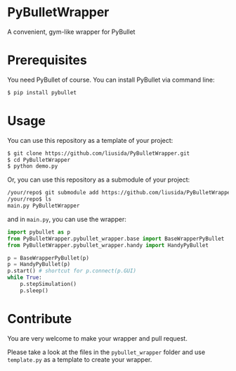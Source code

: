 # PyBulletWrapper
A convenient, gym-like wrapper for PyBullet

# Prerequisites
You need PyBullet of course. You can install PyBullet via command line:

```bash
$ pip install pybullet
```

# Usage
You can use this repository as a template of your project:

```bash
$ git clone https://github.com/liusida/PyBulletWrapper.git
$ cd PyBulletWrapper
$ python demo.py
```

Or, you can use this repository as a submodule of your project:

```bash
/your/repo$ git submodule add https://github.com/liusida/PyBulletWrapper.git
/your/repo$ ls
main.py PyBulletWrapper
```

and in `main.py`, you can use the wrapper:

```Python
import pybullet as p
from PyBulletWrapper.pybullet_wrapper.base import BaseWrapperPyBullet
from PyBulletWrapper.pybullet_wrapper.handy import HandyPyBullet

p = BaseWrapperPyBullet(p)
p = HandyPyBullet(p)
p.start() # shortcut for p.connect(p.GUI)
while True:
    p.stepSimulation()
    p.sleep()
```

# Contribute
You are very welcome to make your wrapper and pull request.

Please take a look at the files in the `pybullet_wrapper` folder and use `template.py` as a template to create your wrapper.
